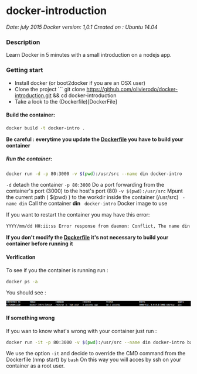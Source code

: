 # docker-introduction

*Date: july 2015*
*Docker version: 1,0.1*
*Created on : Ubuntu 14.04*

### Description

Learn Docker in 5 minutes with a small introduction on a nodejs app.

### Getting start

- Install docker (or boot2docker if you are an OSX user)
- Clone the project ``` git clone https://github.com/olivierodo/docker-introduction.git && cd docker-introduction
- Take a look to the (Dockerfile)[DockerFile]

#### Build the container:

```sh
docker build -t docker-intro .
```

**Be careful : everytime you update the [Dockerfile](Dockerfile) you have to build your container**

##### Run the container:

```sh
docker run -d -p 80:3000 -v $(pwd):/usr/src --name din docker-intro
```

``` -d ``` detach the container
``` -p 80:3000 ``` Do a port forwarding from the container's port (3000) to the host's port (80)
``` -v $(pwd):/usr/src ``` Mpunt the current path ( $(pwd) ) to the workdir inside the container (/usr/src)
``` -name din``` Call the container **din**
``` docker-intro``` Docker image to use

If you want to restart the container you may have this error:

```sh
YYYY/mm/dd HH:ii:ss Error response from daemon: Conflict, The name din is already assigned to {CONTAINER_ID}. You have to delete (or rename) that container to be able to assign din to a container again.
```

**If you don't modify the [Dockerfile](Dockerfile) it's not necessary to build your container before running it**

#### Verification

To see if you the container is running run :

```sh
docker ps -a
```

You should see :

![ps-a](doc/images/ps-a.png)

#### If something wrong

If you wan to know what's wrong with your container just run :


```sh
docker run -it -p 80:3000 -v $(pwd):/usr/src --name din docker-intro bash
```
We use the option ```-it``` and decide to override the CMD command from the Dockerfile (nmp start) by ```bash```
On this way you will acces by ssh on your container as a root user.
